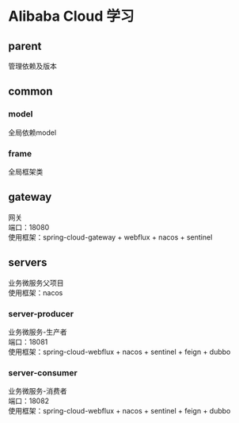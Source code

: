 # Alibaba Cloud 学习

## parent    
管理依赖及版本

## common   
### model   
全局依赖model

### frame
全局框架类

## gateway   
网关   
端口：18080   
使用框架：spring-cloud-gateway + webflux + nacos + sentinel

## servers   
业务微服务父项目   
使用框架：nacos

### server-producer   
业务微服务-生产者   
端口：18081   
使用框架：spring-cloud-webflux + nacos + sentinel + feign + dubbo

### server-consumer   
业务微服务-消费者   
端口：18082   
使用框架：spring-cloud-webflux + nacos + sentinel + feign + dubbo

